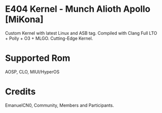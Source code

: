 # E404 Kernel - Munch Alioth Apollo [MiKona] 
Custom Kernel with latest Linux and ASB tag. Compiled with Clang Full LTO + Polly + O3 + MLGO.
Cutting-Edge Kernel.

# Supported Rom
AOSP, CLO, MIUI/HyperOS

# Credits
EmanuelCN0,
Community,
Members and Participants.

